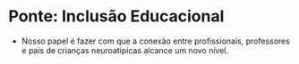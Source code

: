 # Ponte: Inclusão Educacional 
- Nosso papel é fazer com que a conexão entre profissionais, professores e pais de crianças neuroatípicas alcance um novo nível.
